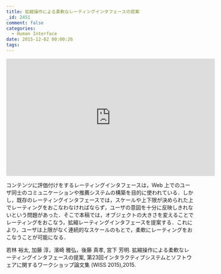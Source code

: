 ```yaml
---
title: 拡縮操作による柔軟なレーティングインタフェースの提案
_id: 2451
comment: false
categories:
  - Human Interface
date: 2015-12-02 00:00:26
tags:
---
```



<iframe width="560" height="315" src="https://www.youtube.com/embed/fkErskRhS6k" frameborder="0" allowfullscreen></iframe>

<!--more-->

コンテンツに評価付けをするレーティングインタフェースは，Web 上でのユーザ同士のコミュニケーションや推薦システムの構築を目的に使われている．しかし，既存のレーティングインタフェースでは，スケールや上下限が決められた上でレーティングをおこなわなければならず，ユーザの意図を十分に反映しきれないという問題があった．そこで本稿では，オブジェクトの大きさを変えることでレーティングをおこなう，拡縮レーティングインタフェースを提案する．これにより，ユーザは上限がなく連続的なスケールのもとで，柔軟にレーティングをおこなうことが可能になる．

若林 裕太, 加藤 淳，濱崎 雅弘，後藤 真孝, 宮下 芳明. 拡縮操作による柔軟なレーティングインタフェースの提案, 第23回インタラクティブシステムとソフトウェアに関するワークショップ論文集 (WISS 2015),2015.
